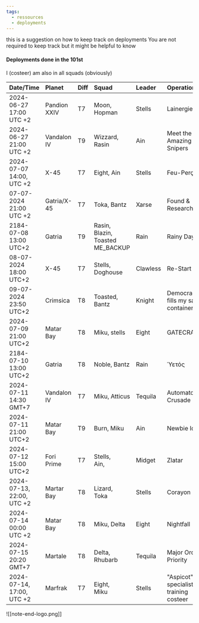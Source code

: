 ```yaml
---
tags:
  - ressources
  - deployments
---
```

this is a suggestion on how to keep track on deployments You are not required to keep track but it might be helpful to know

#### Deployments done in the 101st
I (costeer) am also in all squads (obviously)

| Date/Time                        | Planet         | Diff | Squad                            | Leader   | Operation                             |
| :------------------------------- | :------------- | :--- | :------------------------------- | :------- | :------------------------------------ |
| 2024-06-27<br>17:00 <br>UTC +2   | Pandion XXIV   | T7   | Moon, Hopman                     | Stells   | Lainergie                             |
| 2024-06-27 <br>21:00<br>UTC +2   | Vandalon IV    | T9   | Wizzard, Rasin                   | Ain      | Meet the Amazing Snipers              |
| 2024-07-07 <br>14:00, <br>UTC +2 | X-45           | T7   | Eight, Ain                       | Stells   | Feu-Perçant                           |
| 07-07-2024 <br>21:00<br>UTC +2   | Gatria/X-45    | T7   | Toka, Bantz                      | Xarse    | Found & Research                      |
| 2184-07-08<br>13:00<br>UTC+2     | Gatria         | T9   | Rasin, Blazin, Toasted ME_BACKUP | Rain     | Rainy Day                             |
| 08-07-2024 18:00<br>UTC+2        | X-45           | T7   | Stells, Doghouse                 | Clawless | Re-Start                              |
| 09-07-2024<br>23:50<br>UTC+2     | Crimsica       | T8   | Toasted, Bantz                   | Knight   | Democracy fills my sample container   |
| 2024-07-09 <br>21:00<br>UTC+2    | Matar Bay      | T8   | Miku, stells                     | Eight    | GATECRASHER                           |
| 2184-07-10 13:00 UTC+2           | Gatria         | T8   | Noble, Bantz                     | Rain     | Ὑετός                                 |
| 2024-07-11 14:30 GMT+7           | Vandalon IV    | T7   | Miku, Atticus                    | Tequila  | Automaton Crusade                     |
| 2024-07-11 21:00<br>UTC+2        | Matar Bay      | T9   | Burn, Miku                       | Ain      | Newbie Ideas                          |
| 2024-07-12 15:00 UTC+2           | Fori Prime     | T7   | Stells,<br>Ain,                  | Midget   | Zlatar                                |
| 2024-07-13, 22:00, UTC +2        | Martar Bay<br> | T8   | Lizard,<br>Toka<br>              | Stells   | Corayon                               |
| 2024-07-14 00:00<br>UTC +2       | Matar Bay      | T8   | Miku, Delta                      | Eight    | Nightfall                             |
| 2024-07-15 20:20 GMT+7           | Martale        | T8   | Delta,<br>Rhubarb                | Tequila  | Major Order Priority                  |
| 2024-07-14, 17:00, UTC +2        | Marfrak        | T7   | Eight,<br>Miku                   | Stells   | "Aspicot" specialist training costeer |






![[note-end-logo.png]]